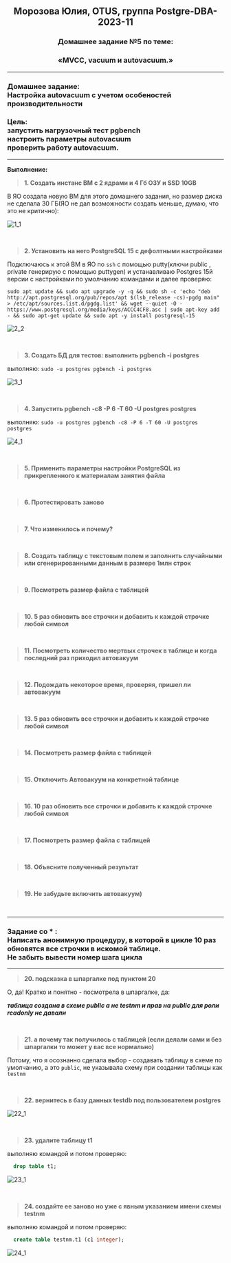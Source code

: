 **<div align="center"><h2>Морозова Юлия, OTUS, группа Postgre-DBA-2023-11</h2></div>**

**<div align=center><h3>Домашнее задание №5 по теме:</h3></div>**
**<div align=center><h3>«MVCC, vacuum и autovacuum.»</h3></div>**

***
**<h3>Домашнее задание:
<br>Настройка autovacuum с учетом особеностей производительности</h3>**

**<h3>Цель:
<br>запустить нагрузочный тест pgbench
<br>настроить параметры autovacuum
<br>проверить работу autovacuum.</h3>**

***

**Выполнение:**

>**1. Создать инстанс ВМ с 2 ядрами и 4 Гб ОЗУ и SSD 10GB**

В ЯО создала новую ВМ для этого домашнего задания, но размер диска не сделала 30 ГБ(ЯО не дал возможности создать меньше, думаю, что это не критично):

  ![1_1](https://github.com/Y-M-Morozova/8_homework_Morozova_Yulia/assets/153178571/46d076d6-1940-41bf-a039-38c5cef40f9d)

<br/>

>**2. Установить на него PostgreSQL 15 с дефолтными настройками**

Подключаюсь к этой ВМ в ЯО по ``ssh`` с помощью putty(ключи public , private генерирую с помощью puttygen) и устанавливаю Postgres 15й версии с настройками по умолчанию командами и далее проверяю:

``sudo apt update && sudo apt upgrade -y -q && sudo sh -c 'echo "deb http://apt.postgresql.org/pub/repos/apt $(lsb_release -cs)-pgdg main" > /etc/apt/sources.list.d/pgdg.list' && wget --quiet -O - https://www.postgresql.org/media/keys/ACCC4CF8.asc | sudo apt-key add - && sudo apt-get update && sudo apt -y install postgresql-15``

  ![2_2](https://github.com/Y-M-Morozova/8_homework_Morozova_Yulia/assets/153178571/eb835560-0e8b-49ae-9237-e9b4a8263c54)

<br/>

>**3. Создать БД для тестов: выполнить pgbench -i postgres**

выполняю: ``sudo -u postgres pgbench -i postgres``

  ![3_1](https://github.com/Y-M-Morozova/8_homework_Morozova_Yulia/assets/153178571/afa29395-577d-4171-9087-6ea90a068b2e)

  <br/>

>**4. Запустить pgbench -c8 -P 6 -T 60 -U postgres postgres**

выполняю: ``sudo -u postgres pgbench -c8 -P 6 -T 60 -U postgres postgres``

  ![4_1](https://github.com/Y-M-Morozova/8_homework_Morozova_Yulia/assets/153178571/0e8c2707-f39f-4a4d-be50-0b9845c94bf8)

  <br/>

>**5. Применить параметры настройки PostgreSQL из прикрепленного к материалам занятия файла**




<br/>
  
>**6. Протестировать заново**


 <br/> 

>**7. Что изменилось и почему?**


<br/> 

>**8. Создать таблицу с текстовым полем и заполнить случайными или сгенерированными данным в размере 1млн строк**


<br/>

>**9. Посмотреть размер файла с таблицей**


<br/>

>**10. 5 раз обновить все строчки и добавить к каждой строчке любой символ**



<br/>

>**11. Посмотреть количество мертвых строчек в таблице и когда последний раз приходил автовакуум**


<br/>

>**12. Подождать некоторое время, проверяя, пришел ли автовакуум**


<br/>

>**13. 5 раз обновить все строчки и добавить к каждой строчке любой символ**


<br/>

>**14. Посмотреть размер файла с таблицей**


<br/>

>**15. Отключить Автовакуум на конкретной таблице**


<br/>


>**16. 10 раз обновить все строчки и добавить к каждой строчке любой символ**



<br/>

>**17. Посмотреть размер файла с таблицей**



<br/>

>**18. Объясните полученный результат**



<br/>

>**19. Не забудьте включить автовакуум)**



<br/>  


***
**<h3> Задание со * :
<br>Написать анонимную процедуру, в которой в цикле 10 раз обновятся все строчки в искомой таблице.
<br>Не забыть вывести номер шага цикла</h3>**

***






>**20. подсказка в шпаргалке под пунктом 20**

О, да! Кратко и понятно - посмотрела в шпаргалке, да: 

***таблица создана в схеме public а не testnm и прав на public для роли readonly не давали***

<br/> 

>**21. а почему так получилось с таблицей (если делали сами и без шпаргалки то может у вас все нормально)**

 Потому,  что я осознанно сделала выбор - создавать таблицу в схеме по умолчанию, а это ``public``, не указывала схему  при создании таблицы как ``testnm``

<br/>

>**22. вернитесь в базу данных testdb под пользователем postgres**

  ![22_1](https://github.com/Y-M-Morozova/4_homework_Morozova_Yulia/assets/153178571/eb9c029e-75b2-4ccb-b941-eba30ecab63e)

<br/>

>**23. удалите таблицу t1**

выполняю командой и потом проверяю:

```sql
  drop table t1;
```

  ![23_1](https://github.com/Y-M-Morozova/4_homework_Morozova_Yulia/assets/153178571/e671cb69-10ae-4acd-b389-aad34e8053d6)

<br/>

>**24. создайте ее заново но уже с явным указанием имени схемы testnm**

выполняю командой и потом проверяю:

```sql
  create table testnm.t1 (c1 integer);
```

  ![24_1](https://github.com/Y-M-Morozova/4_homework_Morozova_Yulia/assets/153178571/d72c0d57-fc0a-4baa-a97b-0e2d0d421b1d)

<br/>
